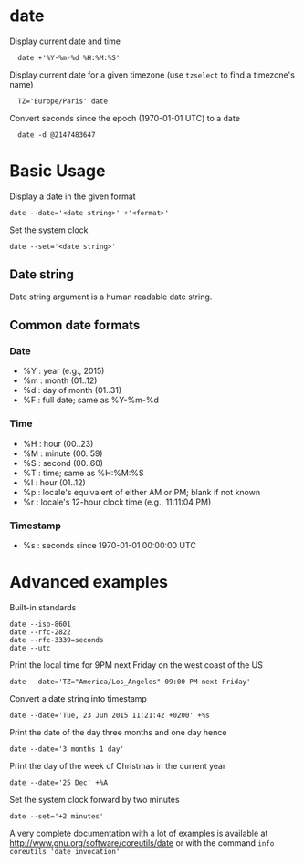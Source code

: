 # date

Display current date and time

      date +'%Y-%m-%d %H:%M:%S'


Display current date for a given timezone (use `tzselect` to find a timezone's name)

      TZ='Europe/Paris' date


Convert seconds since the epoch (1970-01-01 UTC) to a date

      date -d @2147483647



# Basic Usage

Display a date in the given format

    date --date='<date string>' +'<format>'


Set the system clock

    date --set='<date string>'



## Date string

Date string argument is a human readable date string.



## Common date formats

### Date

- %Y : year (e.g., 2015)
- %m : month (01..12)
- %d : day of month (01..31)
- %F : full date; same as %Y-%m-%d

### Time

- %H : hour (00..23)
- %M : minute (00..59)
- %S : second (00..60)
- %T : time; same as %H:%M:%S
- %I : hour (01..12)
- %p : locale's equivalent of either AM or PM; blank if not known
- %r : locale's 12-hour clock time (e.g., 11:11:04 PM)

### Timestamp

- %s : seconds since 1970-01-01 00:00:00 UTC



# Advanced examples

Built-in standards

    date --iso-8601
    date --rfc-2822
    date --rfc-3339=seconds
    date --utc


Print the local time for 9PM next Friday on the west coast of the US

    date --date='TZ="America/Los_Angeles" 09:00 PM next Friday'


Convert a date string into timestamp

    date --date='Tue, 23 Jun 2015 11:21:42 +0200' +%s


Print the date of the day three months and one day hence

    date --date='3 months 1 day'


Print the day of the week of Christmas in the current year

    date --date='25 Dec' +%A


Set the system clock forward by two minutes

    date --set='+2 minutes'



A very complete documentation with a lot of examples is available at http://www.gnu.org/software/coreutils/date or with the command `info coreutils 'date invocation'`


